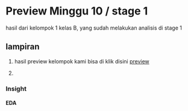 # Preview Minggu 10 / stage 1
hasil dari kelompok 1 kelas B, yang sudah melakukan analisis di stage 1

## lampiran
1. hasil preview kelompok kami bisa di klik disini [preview](https://github.com/jundanaa/PROJECT_RAKAMIN.git)


2.

### Insight


#### EDA
